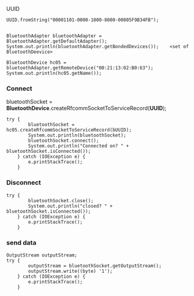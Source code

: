 UUID

    UUID.fromString("00001101-0000-1000-8000-00805F9B34FB");
  
  
    BluetoothAdapter bluetoothAdapter = BluetoothAdapter.getDefaultAdapter();
    System.out.println(bluetoothAdapter.getBondedDevices());    <set of BluetoothDeevice>
  
    BluetoothDevice hc05 = bluetoothAdapter.getRemoteDevice("00:21:13:02:B0:63");
    System.out.println(hc05.getName());

  
### Connect
bluetoothSocket = **BluetoothDevice**.createRfcommSocketToServiceRecord(**UUID**);

    try {
            bluetoothSocket = hc05.createRfcommSocketToServiceRecord(bUUID);
            System.out.println(bluetoothSocket);
            bluetoothSocket.connect();
            System.out.println("Connected on? " + bluetoothSocket.isConnected());
        } catch (IOException e) {
            e.printStackTrace();
        }
  
  ### Disconnect
    
    try {
            bluetoothSocket.close();
            System.out.println("closed? " + bluetoothSocket.isConnected());
        } catch (IOException e) {
            e.printStackTrace();
        }
  
  ### send data
  
    OutputStream outputStream;
    try {
            outputStream = bluetoothSocket.getOutputStream();
            outputStream.write((byte) '1');
        } catch (IOException e) {
            e.printStackTrace();
        }
